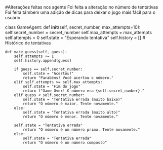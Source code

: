 #Alterações feitas nos agente
Foi feita a alteração no número de tentativas
Foi feita támbem uma adição de dicas para deixar o jogo mais fácil para o usuário 







class GameAgent:
    def __init__(self, secret_number, max_attempts=10):
        self.secret_number = secret_number
        self.max_attempts = max_attempts
        self.attempts = 0
        self.state = "Esperando tentativa"
        self.history = []  # Histórico de tentativas
    
    def make_guess(self, guess):
        self.attempts += 1
        self.history.append(guess)
        
        if guess == self.secret_number:
            self.state = "Acertou!"
            return "Parabéns! Você acertou o número."
        elif self.attempts >= self.max_attempts:
            self.state = "Fim do jogo"
            return f"Game Over! O número era {self.secret_number}."
        elif guess < self.secret_number:
            self.state = "Tentativa errada (muito baixo)"
            return "O número é maior. Tente novamente."
        else:
            self.state = "Tentativa errada (muito alto)"
            return "O número é menor. Tente novamente."

        self.state = "Tentativa errada"
            return "O número é um número primo. Tente novamente."
        else:
            self.state = "Tentativa errada"
            return "O número é um número composto"
